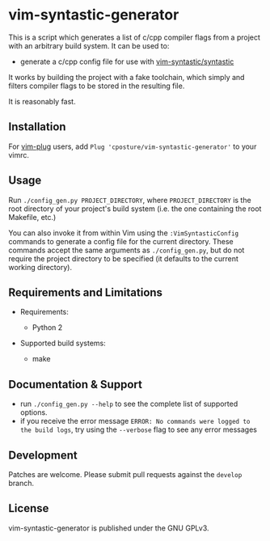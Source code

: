 # vim-syntastic-generator
This is a script which generates a list of c/cpp compiler flags from a project with an arbitrary build system. It can be used to:

* generate a c/cpp config file for use with [vim-syntastic/syntastic](https://github.com/vim-syntastic/syntastic)

It works by building the project with a fake toolchain, which simply and filters compiler flags to be stored in the resulting file.

It is reasonably fast.

## Installation

For [vim-plug](https://github.com/junegunn/vim-plug) users, add ```Plug 'cposture/vim-syntastic-generator'``` to your vimrc.

## Usage

Run ```./config_gen.py PROJECT_DIRECTORY```, where ```PROJECT_DIRECTORY``` is the root directory of your project's build system (i.e. the one containing the root Makefile, etc.)

You can also invoke it from within Vim using the ```:VimSyntasticConfig``` commands to generate a config file for the current directory. These commands accept the same arguments as ```./config_gen.py```, but do not require the project directory to be specified (it defaults to the current working directory).

## Requirements and Limitations
* Requirements:
    + Python 2

* Supported build systems:
    + make

## Documentation & Support
* run ```./config_gen.py --help``` to see the complete list of supported options.
* if you receive the error message ```ERROR: No commands were logged to the build logs```, try using the ```--verbose``` flag to see any error messages

## Development
Patches are welcome. Please submit pull requests against the ```develop``` branch.

## License
vim-syntastic-generator is published under the GNU GPLv3.
